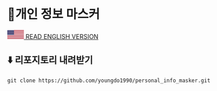 # 👮개인 정보 마스커
<a href="./README_eng.md"><img src="./img/flags/us.png" height="20px"></img> READ ENGLISH VERSION</a>
## ⬇️ 리포지토리 내려받기
```
git clone https://github.com/youngdo1990/personal_info_masker.git
```

